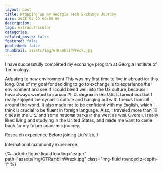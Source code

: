 ```yaml
---
layout: post
title: Wrapping up my Georgia Tech Exchange Journey
date: 2025-05-29 09:00:00
description:
tags: extracurricular
categories:
related_posts: false
featured: false
published: false
thumbnail: assets/img/GTRamblinWreck.jpg
---
```


I have successfully completed my exchange program at Georgia Institute of Technology.

Adpating to new environment
This was my first time to live in abroad for this long. One of my goal for deciding to go to exchange is to experience the environment and see if I could blend well into the US culture, because I have always wanted to pursue Ph.D. degree in the U.S. It turned out that I really enjoyed the dynamic culture and hanging out with friends from all around the world. It also made me to be confident with my English, which I think is crucial to be fluent in foreign language. Also, I traveled more than 10 cities in the U.S. and some national parks in the west as well. Overall, I really liked living and studying in the United States, and made me want to come back for my future academic journey.

Research experience
Before joining Liu's lab, I 

International community experience

<div class="text-center mb-4 w-75 mx-auto">
  {% include figure.liquid 
    loading="eager" 
    path="assets/img/GTRamblinWreck.jpg" 
    class="img-fluid rounded z-depth-1" %}
</div>